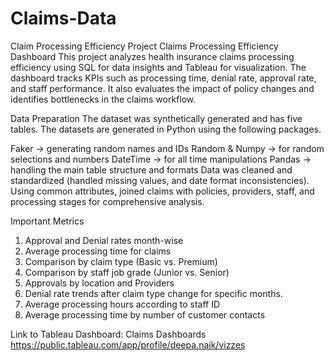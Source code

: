 # Claims-Data
Claim Processing  Efficiency Project
Claims Processing Efficiency Dashboard
This project analyzes health insurance claims processing efficiency using SQL for data insights and Tableau for visualization. The dashboard tracks KPIs such as processing time, denial rate, approval rate, and staff performance. It also evaluates the impact of policy changes and identifies bottlenecks in the claims workflow.

Data Preparation
The dataset was synthetically generated and has five tables. 
The datasets are generated in Python using the following packages.

Faker -> generating random names and IDs
Random & Numpy -> for random selections and numbers
DateTime -> for all time manipulations
Pandas -> handling the main table structure and formats
Data was cleaned and standardized (handled missing values, and date format inconsistencies). Using common attributes, joined claims with policies, providers, staff, and processing stages for comprehensive analysis.

Important Metrics
1.	Approval and Denial rates month-wise
2.	Average processing time for claims
3.	Comparison by claim type (Basic vs. Premium)
4.	Comparison by staff job grade (Junior vs. Senior)
5.	Approvals by location and Providers
6.	Denial rate trends after claim type change for specific months.
7.	Average processing hours according to staff ID
8.	Average processing time by number of customer contacts

Link to Tableau Dashboard: Claims Dashboards
https://public.tableau.com/app/profile/deepa.naik/vizzes



